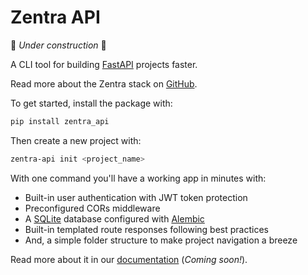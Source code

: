 # Zentra API

🚧 _Under construction_ 🚧

A CLI tool for building [FastAPI](https://fastapi.tiangolo.com/) projects faster.

Read more about the Zentra stack on [GitHub](https://github.com/Achronus/zentra).

To get started, install the package with:

```bash
pip install zentra_api
```

Then create a new project with:

```bash
zentra-api init <project_name>
```

With one command you'll have a working app in minutes with:

- Built-in user authentication with JWT token protection
- Preconfigured CORs middleware
- A [SQLite](https://www.sqlite.org/) database configured with [Alembic](https://alembic.sqlalchemy.org/en/latest/)
- Built-in templated route responses following best practices
- And, a simple folder structure to make project navigation a breeze

Read more about it in our [documentation](#) (_Coming soon!_).
